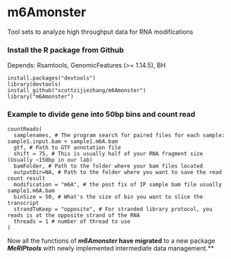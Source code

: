 # m6Amonster
Tool sets to analyze high throughput data for RNA modifications

### Install the R package from Github

Depends: Rsamtools, GenomicFeatures (>= 1.14.5), BH

	install.packages("devtools")
	library(devtools)
	install_github("scottzijiezhang/m6Amonster")
	library("m6Amonster")

### Example to divide gene into 50bp bins and count read
```
countReads(
  samplenames, # The program search for paired files for each sample: sample1.input.bam + sample1.m6A.bam
  gtf, # Path to GTF annotation file
  shift = 75, # This is usually half of your RNA fragment size (Usually ~150bp in our lab)
  bamFolder, # Path to the folder where your bam files located
  outputDir=NA, # Path to the folder where you want to save the read count result
  modification = "m6A", # the post fix of IP sample bam file usually sample1.m6A.bam
  binSize = 50, # What's the size of bin you want to slice the transcript 
  strandToKeep = "opposite", # For stranded library protocol, you reads is at the opposite strand of the RNA 
  threads = 1 # number of thread to use 
)
```
Now all the functions of **_m6Amonster_ have migrated** to a new package **_MeRIPtools_** with newly implemented intermediate data management.**
